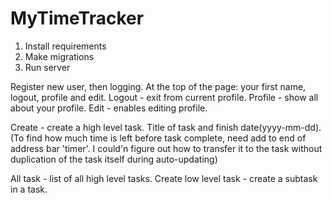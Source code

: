 # MyTimeTracker

1. Install requirements
2. Make migrations
3. Run server

Register new user, then logging.
At the top of the page: your first name, logout, profile and edit.
Logout - exit from current profile.
Profile - show all about your profile.
Edit - enables editing profile.

Create - create a high level task. Title of task and finish date(yyyy-mm-dd).
(To find how much time is left before task complete, need add to end of address bar 'timer'.
I could'n figure out how to transfer it to the task without duplication of the task itself during auto-updating)

All task - list of all high level tasks.
Create low level task - create a subtask in a task.
